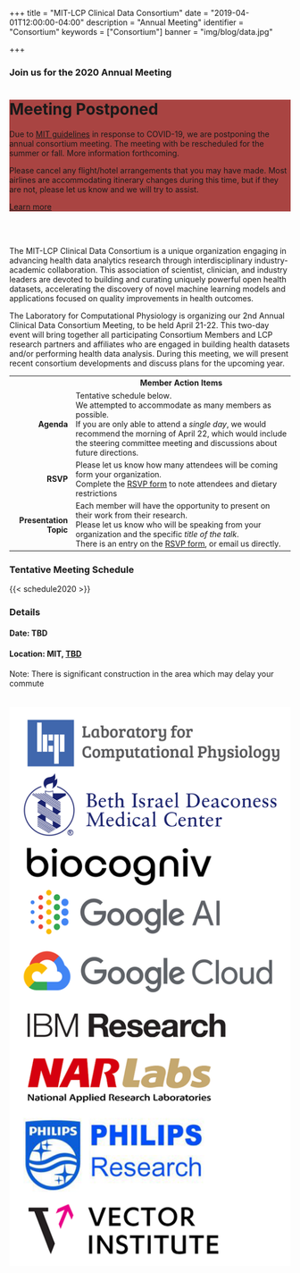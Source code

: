 +++
title = "MIT-LCP Clinical Data Consortium"
date = "2019-04-01T12:00:00-04:00"
description = "Annual Meeting"
identifier = "Consortium"
keywords = ["Consortium"]
banner = "img/blog/data.jpg"

+++


<div class="container">

<div class="row">
<div class="col-sm-8">
<h3>Join us for the 2020 Annual Meeting</h3>

<div class="jumbotron" style="background-image:none; background-color:#a94442;">
  <h1>Meeting Postponed</h1>
  <p>Due to <a href="http://medical.mit.edu/COVID-19">MIT guidelines</a> in response to COVID-19, we are postponing the annual consortium meeting.
The meeting with be rescheduled for the summer or fall. More information forthcoming.

</p>
  <p>Please cancel any flight/hotel arrangements that you may have made.  Most airlines are accommodating itinerary changes during this time, but if they are not, please let us know and we will try to assist.</p>
<p><a class="btn btn-primary btn-lg" href="http://medical.mit.edu/COVID-19" role="button">Learn more</a></p>
</div>

<br><br>
<p>The MIT-LCP Clinical Data Consortium is a unique organization engaging in advancing health data analytics research through interdisciplinary industry-academic collaboration. This association of scientist, clinician, and industry leaders are devoted to building and curating uniquely powerful open health datasets, accelerating the discovery of novel machine learning models and applications focused on quality improvements in health outcomes.</p>
<p>The Laboratory for Computational Physiology is organizing our 2nd Annual Clinical Data Consortium Meeting, to be held April 21-22.  This two-day event will bring together all participating Consortium Members and LCP research partners and affiliates who are engaged in building health datasets and/or performing health data analysis. During this meeting, we will present recent consortium developments and discuss plans for the upcoming year.  </p>



<table class="table table-striped panel-primary">
  <tr><th></th><th>Member Action Items</th></tr>
  <tr><td align="right">
    <strong>Agenda</strong>
  </td><td>
  Tentative schedule below.<br>
  We attempted to accommodate as many members as possible.<br>
  If you are only able to attend a <em>single day</em>, we would recommend the morning of April 22, which would include the steering committee meeting and discussions about future directions.
  </td></tr>
  <tr><td align="right">
    <strong>RSVP</strong>
  </td><td>
  Please let us know how many attendees will be coming form your organization.<br>
  Complete the <a href="https://forms.gle/3uvXELJaXYbpSWXq7" target="blank">RSVP form</a> to note attendees and dietary restrictions<br>
  </td></tr>
  <tr><td align="right" >
    <strong>Presentation Topic</strong>
  </td><td>
  Each member will have the opportunity to present on their work from their research.<br>
  Please let us know who will be speaking from your organization and the specific <em>title of the talk</em>.<br>
  There is an entry on the <a href="https://forms.gle/3uvXELJaXYbpSWXq7" target="blank">RSVP form</a>, or email us directly.
  </td></tr>
</table>
<h3>Tentative Meeting Schedule</h3>
{{< schedule2020 >}}

</div>
<div class="col-sm-4">
<h3>Details</h3>
<h4>Date: TBD</h4>
<h4>Location: MIT, <a href="http://whereis.mit.edu/?go=e25" target="blank">TBD</a></h4>
<div class="bg-light">Note: There is significant construction in the area which may delay your commute</div>
<br><br>
</div>
<div class="col-sm-4">
<img src="consortium_members20.png" class="img-responsive">

</div>

</div>
